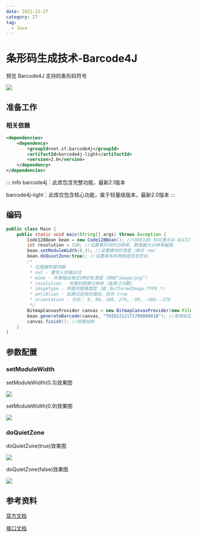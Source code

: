 ```yaml
---
date: 2022-12-17
category: IT
tag:
  - Java
---
```


# 条形码生成技术-Barcode4J

<!-- more -->

预览 Barcode4J 支持的条形码符号

![](https://img.sherry4869.com/blog/it/java/barcode/barcode4j/img_3.png)

## 准备工作

### 相关依赖

```xml
<dependencies>
    <dependency>
        <groupId>net.sf.barcode4j</groupId>
        <artifactId>barcode4j-light</artifactId>
        <version>2.0</version>
    </dependency>
</dependencies>
```

::: info
barcode4j：此库包含完整功能，最新2.1版本

barcode4j-light：此库仅包含核心功能，属于轻量级版本，最新2.0版本
:::

## 编码

```java
public class Main {
    public static void main(String[] args) throws Exception {
        Code128Bean bean = new Code128Bean(); //CODE128 码可表示从 ASCII 0 到ASCII 127 共128个字符，故称128码。其中包含了数字、字母和符号字符
        int resolution = 150; //设置条形码的分辨率，数值越大分辨率越高
        bean.setModuleWidth(0.3); //设置模块的宽度（单位：mm）
        bean.doQuietZone(true); //设置条形码两侧是否加空白
        /*
         * 位图画布提供器
         * out - 要写入的输出流
         * mime - 所需输出格式的MIME类型（例如“image/png”）
         * resolution - 所需的图像分辨率（每英寸点数）
         * imageType - 所需的图像类型（值：BufferedImage.TYPE_*）
         * antiAlias - 如果应启用抗锯齿，则为 true
         * orientation - 方向： 0, 90, 180, 270, -90, -180，-270
         */
        BitmapCanvasProvider canvas = new BitmapCanvasProvider(new FileOutputStream("src/main/resources/TH20221217170000001B.png"), "image/png", resolution, BufferedImage.TYPE_BYTE_BINARY, false, 0);
        bean.generateBarcode(canvas, "TH20221217170000001B"); //使用给定的画布生成条形码，以将条形码呈现为其输出格式
        canvas.finish(); //结束绘制
    }
}
```

## 参数配置

### setModuleWidth

setModuleWidth(0.3)效果图

![](https://img.sherry4869.com/blog/it/java/barcode/barcode4j/img.png)

setModuleWidth(0.9)效果图

![](https://img.sherry4869.com/blog/it/java/barcode/barcode4j/img_1.png)

### doQuietZone

doQuietZone(true)效果图

![](https://img.sherry4869.com/blog/it/java/barcode/barcode4j/img.png)

doQuietZone(false)效果图

![](https://img.sherry4869.com/blog/it/java/barcode/barcode4j/img_2.png)

## 参考资料

[官方文档](https://barcode4j.sourceforge.net/)

[接口文档](https://barcode4j.sourceforge.net/trunk/javadocs/index.html)